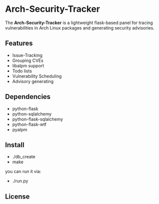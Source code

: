 # Arch-Security-Tracker

The **Arch-Security-Tracker** is a lightweight flask-based panel for
tracing vulnerabilities in Arch Linux packages and generating security
advisories.

## Features

* Issue-Tracking
* Grouping CVEs
* libalpm support
* Todo lists
* Vulnerability Scheduling
* Advisory generating

## Dependencies

* python-flask
* python-sqlalchemy
* python-flask-sqlalchemy
* python-flask-wtf
* pyalpm

## Install

* ./db_create
* make

you can run it via:

* ./run.py

## License


